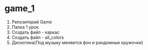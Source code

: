 # game_1
1. Репозиторий Game
2. Папка 1 урок
3. Создать файл - каркас
4. Создать файл - all_colors
5. Дискотека(Под музыку меняется фон и рандомные кружочки)
 
